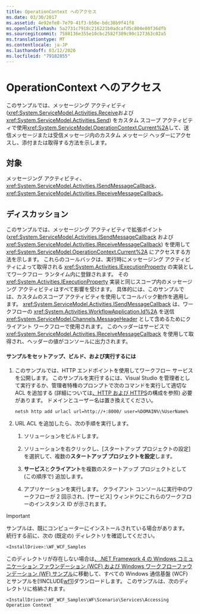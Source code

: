 ```yaml
---
title: OperationContext へのアクセス
ms.date: 03/30/2017
ms.assetid: 4e92efe8-7e79-41f3-b50e-bdc38b9f41f8
ms.openlocfilehash: 5a2731c7918c216221b0adcafd5c804e80f36dfb
ms.sourcegitcommit: 7588136e355e10cbc2582f389c90c127363c02a5
ms.translationtype: MT
ms.contentlocale: ja-JP
ms.lasthandoff: 03/12/2020
ms.locfileid: "79182855"
---
```

# <a name="accessing-operationcontext"></a>OperationContext へのアクセス
このサンプルでは、メッセージング アクティビティ (<xref:System.ServiceModel.Activities.Receive>および<xref:System.ServiceModel.Activities.Send>) をカスタム スコープ アクティビティで使用<xref:System.ServiceModel.OperationContext.Current%2A>して、送信メッセージまたは受信メッセージ内のカスタム メッセージ ヘッダーにアクセスし、添付または取得する方法を示します。  
  
## <a name="demonstrates"></a>対象  
 メッセージング アクティビティ、<xref:System.ServiceModel.Activities.ISendMessageCallback>、<xref:System.ServiceModel.Activities.IReceiveMessageCallback>。  
  
## <a name="discussion"></a>ディスカッション  
 このサンプルでは、メッセージング アクティビティで拡張ポイント (<xref:System.ServiceModel.Activities.ISendMessageCallback> および <xref:System.ServiceModel.Activities.IReceiveMessageCallback>) を使用して <xref:System.ServiceModel.OperationContext.Current%2A> にアクセスする方法を示します。 これらのコールバックは、実行時にメッセージング アクティビティによって取得される <xref:System.Activities.IExecutionProperty> の実装としてワークフロー ランタイム内に登録されます。 その <xref:System.Activities.IExecutionProperty> 実装と同じスコープ内のメッセージング アクティビティはすべて影響を受けます。 具体的には、このサンプルでは、カスタムのスコープ アクティビティを使用してコールバック動作を適用します。 <xref:System.ServiceModel.Activities.ISendMessageCallback> は、ワークフローの <xref:System.Activities.WorkflowApplication.Id%2A> を送信 <xref:System.ServiceModel.Channels.MessageHeader> として含めるためにクライアント ワークフローで使用されます。 このヘッダーはサービスで <xref:System.ServiceModel.Activities.IReceiveMessageCallback> を使用して取得され、ヘッダーの値がコンソールに出力されます。  
  
#### <a name="to-set-up-build-and-run-the-sample"></a>サンプルをセットアップ、ビルド、および実行するには  
  
1. このサンプルでは、HTTP エンドポイントを使用してワークフロー サービスを公開します。 このサンプルを実行するには、Visual Studio を管理者として実行するか、管理者特権のプロンプトで次のコマンドを実行して適切な ACL を追加する (詳細については[、HTTP および HTTPS](../../wcf/feature-details/configuring-http-and-https.md)の構成を参照) 必要があります。 ドメインとユーザー名は置き換えてください。  
  
    ```console  
    netsh http add urlacl url=http://+:8000/ user=%DOMAIN%\%UserName%  
    ```  
  
2. URL ACL を追加したら、次の手順を実行します。  
  
    1. ソリューションをビルドします。  
  
    2. ソリューションを右クリックし、[スタートアップ プロジェクトの設定] を選択して、複数の**スタートアップ プロジェクトを設定**します。  
  
    3. **サービス**と**クライアント**を複数のスタートアップ プロジェクトとして (この順序で) 追加します。  
  
    4. アプリケーションを実行します。 クライアント コンソールに実行中のワークフローが 2 回示され、[サービス] ウィンドウにこれらのワークフローのインスタンス ID が示されます。  
  
> [!IMPORTANT]
> サンプルは、既にコンピューターにインストールされている場合があります。 続行する前に、次の (既定の) ディレクトリを確認してください。  
>
> `<InstallDrive>:\WF_WCF_Samples`  
>
> このディレクトリが存在しない場合は[、.NET Framework 4 の Windows コミュニケーション ファウンデーション (WCF) および Windows ワークフローファウンデーション (WF) サンプル](https://www.microsoft.com/download/details.aspx?id=21459)に移動して、すべての Windows 通信基盤 (WCF) とサンプルを[!INCLUDE[wf1](../../../../includes/wf1-md.md)]ダウンロードします。 このサンプルは、次のディレクトリに格納されます。  
>
> `<InstallDrive>:\WF_WCF_Samples\WF\Scenario\Services\Accessing Operation Context`

